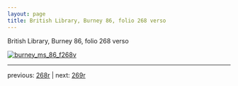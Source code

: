 ```yaml
---
layout: page
title: British Library, Burney 86, folio 268 verso
---
```


British Library, Burney 86, folio 268 verso

[![burney_ms_86_f268v](http://www.homermultitext.org/iipsrv?IIIF=/project/homer/pyramidal/deepzoom/bl/burney86imgs/v1/burney_ms_86_f268v.tif/full/800,/0/default.jpg)](http://www.homermultitext.org/ict2/?urn=urn:cite2:bl:burney86imgs.v1:burney_ms_86_f268v) 

---

previous:  [268r](../268r/) | next: [269r](../269r/)